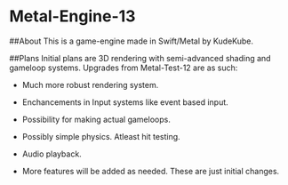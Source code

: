 # Metal-Engine-13

##About
This is a game-engine made in Swift/Metal by KudeKube.

##Plans
Initial plans are 3D rendering with semi-advanced shading and gameloop systems.
Upgrades from Metal-Test-12 are as such:
- Much more robust rendering system.
- Enchancements in Input systems like event based input.
- Possibility for making actual gameloops.
- Possibly simple physics. Atleast hit testing.
- Audio playback.

- More features will be added as needed. These are just initial changes.
